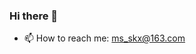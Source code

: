 ### Hi there 👋
- 📫 How to reach me: ms_skx@163.com

<!--
**masskx/masskx** is a ✨ _special_ ✨ repository because its `README.md` (this file) appears on your GitHub profile.
![yz](yz.png)

Here are some ideas to get you started:

- 🔭 I’m currently working on ...
- 🌱 I’m currently learning ...
- 👯 I’m looking to collaborate on ...
- 🤔 I’m looking for help with ...
- 💬 Ask me about ...
- 📫 How to reach me: ms_skx@163.com
- 😄 Pronouns: ...
- ⚡ Fun fact: ...
-->
